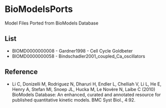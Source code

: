 BioModelsPorts
==============

Model Files Ported from BioModels Database

List
----

* BIOMD0000000008 - Gardner1998 - Cell Cycle Goldbeter
* BIOMD0000000058 - Bindschadler2001_coupled_Ca_oscillators


Reference
---------

* Li C, Donizelli M, Rodriguez N, Dharuri H, Endler L, Chelliah V, Li L, He E, Henry A, Stefan MI, Snoep JL, Hucka M, Le Novère N, Laibe C (2010) BioModels Database: An enhanced, curated and annotated resource for published quantitative kinetic models. BMC Syst Biol., 4:92.